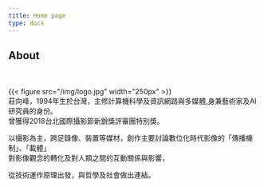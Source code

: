 ```yaml
---
title: Home page
type: docs
---
```

## **About**
&NewLine;  
&NewLine;  
{{< figure src="/img/logo.jpg" width="250px" >}}  
莊向峰，1994年生於台灣，主修計算機科學及資訊網路與多媒體,身兼藝術家及AI研究員的身份。  
曾獲得2018台北國際攝影節新銳獎評審團特別獎。  
  
  
以攝影為主，跨足錄像、裝置等媒材，創作主要討論數位化時代影像的「傳播機制」、「載體」  
對影像觀念的轉化及對人類之間的互動關係與影響， 
  
從技術運作原理出發，與哲學及社會做出連結。

